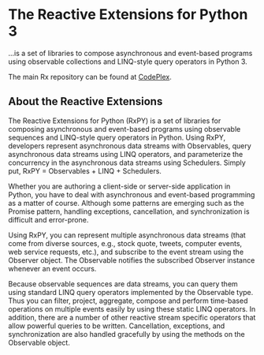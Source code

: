 # The Reactive Extensions for Python 3

...is a set of libraries to compose asynchronous and event-based programs using observable collections and LINQ-style query operators in Python 3. 

The main Rx repository can be found at [CodePlex](http://rx.codeplex.com/).

## About the Reactive Extensions

The Reactive Extensions for Python (RxPY) is a set of libraries for composing asynchronous and event-based programs using observable sequences and LINQ-style query operators in Python. Using RxPY, developers represent asynchronous data streams with Observables, query asynchronous data streams using LINQ operators, and parameterize the concurrency in the asynchronous data streams using Schedulers. Simply put, RxPY = Observables + LINQ + Schedulers.

Whether you are authoring a client-side or server-side application in Python, you have to deal with asynchronous and event-based programming as a matter of course. Although some patterns are emerging such as the Promise pattern, handling exceptions, cancellation, and synchronization is difficult and error-prone.

Using RxPY, you can represent multiple asynchronous data streams (that come from diverse sources, e.g., stock quote, tweets, computer events, web service requests, etc.), and subscribe to the event stream using the Observer object. The Observable notifies the subscribed Observer instance whenever an event occurs.

Because observable sequences are data streams, you can query them using standard LINQ query operators implemented by the Observable type. Thus you can filter, project, aggregate, compose and perform time-based operations on multiple events easily by using these static LINQ operators. In addition, there are a number of other reactive stream specific operators that allow powerful queries to be written. Cancellation, exceptions, and synchronization are also handled gracefully by using the methods on the Observable object.